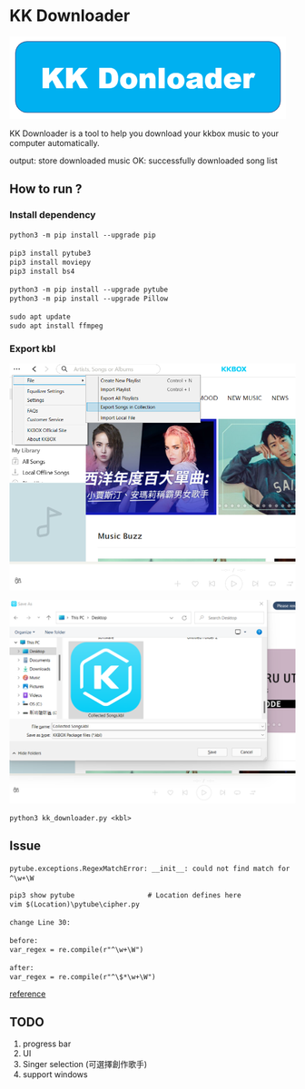 # KK Downloader

![logo](/logo.png)

KK Downloader is a tool to help you download your kkbox music to your computer automatically.

output: store downloaded music
OK: successfully downloaded song list


## How to run ?

### Install dependency

```shell=
python3 -m pip install --upgrade pip

pip3 install pytube3
pip3 install moviepy
pip3 install bs4

python3 -m pip install --upgrade pytube
python3 -m pip install --upgrade Pillow

sudo apt update
sudo apt install ffmpeg
```


### Export kbl

![step1](/step1.png)

![step2](/step2.png)

```shell=
python3 kk_downloader.py <kbl>
```


## Issue

`pytube.exceptions.RegexMatchError: __init__: could not find match for ^\w+\W`

```shell=
pip3 show pytube                  # Location defines here
vim $(Location)\pytube\cipher.py

change Line 30:

before:
var_regex = re.compile(r"^\w+\W")

after:
var_regex = re.compile(r"^\$*\w+\W")
```

[reference](https://stackoverflow.com/questions/70776558/pytube-exceptions-regexmatcherror-init-could-not-find-match-for-w-w)


## TODO

1. progress bar
2. UI
3. Singer selection (可選擇創作歌手)
4. support windows
